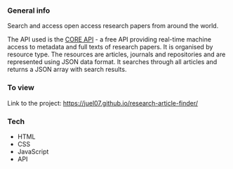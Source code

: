 ### General info
Search and access open access research papers from around the world.

The API used is the <a href="https://core.ac.uk/services/api/">CORE API</a> - a free API providing real-time machine access to metadata and full texts of research papers. It is organised by resource type. The resources are articles, journals and repositories and are represented using JSON data format. It searches through all articles and returns a JSON array with search results.

### To view
Link to the project: https://juel07.github.io/research-article-finder/

### Tech
- HTML
- CSS
- JavaScript
- API
